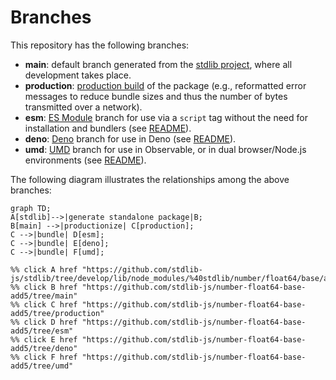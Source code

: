 <!--

@license Apache-2.0

Copyright (c) 2022 The Stdlib Authors.

Licensed under the Apache License, Version 2.0 (the "License");
you may not use this file except in compliance with the License.
You may obtain a copy of the License at

    http://www.apache.org/licenses/LICENSE-2.0

Unless required by applicable law or agreed to in writing, software
distributed under the License is distributed on an "AS IS" BASIS,
WITHOUT WARRANTIES OR CONDITIONS OF ANY KIND, either express or implied.
See the License for the specific language governing permissions and
limitations under the License.

-->

# Branches

This repository has the following branches:

-   **main**: default branch generated from the [stdlib project][stdlib-url], where all development takes place.
-   **production**: [production build][production-url] of the package (e.g., reformatted error messages to reduce bundle sizes and thus the number of bytes transmitted over a network).
-   **esm**: [ES Module][esm-url] branch for use via a `script` tag without the need for installation and bundlers (see [README][esm-readme]).
-   **deno**: [Deno][deno-url] branch for use in Deno (see [README][deno-readme]).
-   **umd**: [UMD][umd-url] branch for use in Observable, or in dual browser/Node.js environments (see [README][umd-readme]).

The following diagram illustrates the relationships among the above branches:

```mermaid
graph TD;
A[stdlib]-->|generate standalone package|B;
B[main] -->|productionize| C[production];
C -->|bundle| D[esm];
C -->|bundle| E[deno];
C -->|bundle| F[umd];

%% click A href "https://github.com/stdlib-js/stdlib/tree/develop/lib/node_modules/%40stdlib/number/float64/base/add5"
%% click B href "https://github.com/stdlib-js/number-float64-base-add5/tree/main"
%% click C href "https://github.com/stdlib-js/number-float64-base-add5/tree/production"
%% click D href "https://github.com/stdlib-js/number-float64-base-add5/tree/esm"
%% click E href "https://github.com/stdlib-js/number-float64-base-add5/tree/deno"
%% click F href "https://github.com/stdlib-js/number-float64-base-add5/tree/umd"
```

[stdlib-url]: https://github.com/stdlib-js/stdlib/tree/develop/lib/node_modules/%40stdlib/number/float64/base/add5
[production-url]: https://github.com/stdlib-js/number-float64-base-add5/tree/production
[deno-url]: https://github.com/stdlib-js/number-float64-base-add5/tree/deno
[deno-readme]: https://github.com/stdlib-js/number-float64-base-add5/blob/deno/README.md
[umd-url]: https://github.com/stdlib-js/number-float64-base-add5/tree/umd
[umd-readme]: https://github.com/stdlib-js/number-float64-base-add5/blob/umd/README.md
[esm-url]: https://github.com/stdlib-js/number-float64-base-add5/tree/esm
[esm-readme]: https://github.com/stdlib-js/number-float64-base-add5/blob/esm/README.md